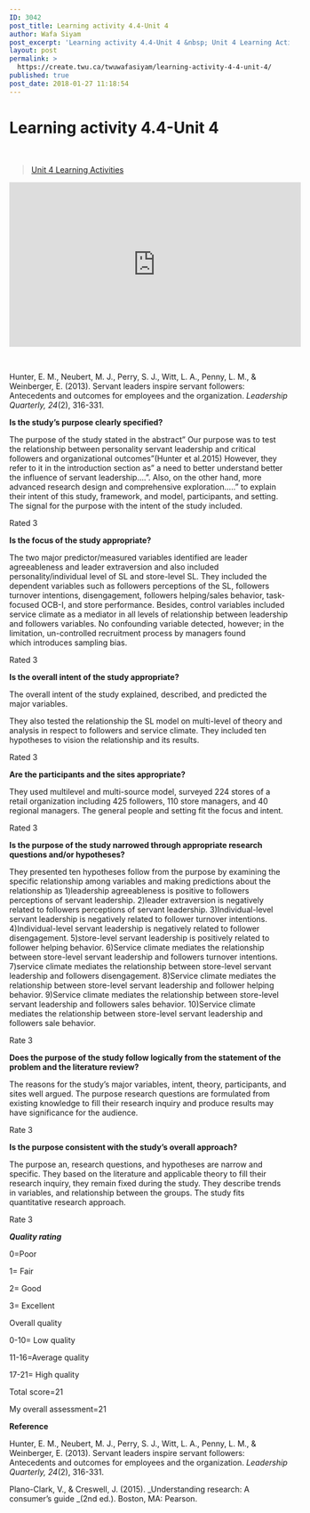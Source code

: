 ```yaml
---
ID: 3042
post_title: Learning activity 4.4-Unit 4
author: Wafa Siyam
post_excerpt: 'Learning activity 4.4-Unit 4 &nbsp; Unit 4 Learning Activities &nbsp; Hunter, E. M., Neubert, M. J., Perry, S. J., Witt, L. A., Penny, L. M., &amp; Weinberger, E. (2013). Servant leaders inspire servant followers: Antecedents and outcomes for employees and the organization.&nbsp;Leadership Quarterly, 24(2), 316-331. Is the study&rsquo;s purpose clearly specified? The purpose of the &hellip; <p><a href="https://create.twu.ca/twuwafasiyam/learning-activity-4-4-unit-4/">Continue reading<span> "Learning activity 4.4-Unit 4"</span></a></p>'
layout: post
permalink: >
  https://create.twu.ca/twuwafasiyam/learning-activity-4-4-unit-4/
published: true
post_date: 2018-01-27 11:18:54
---
```

<h1><strong>Learning activity 4.4-Unit 4</strong></h1>

&nbsp;

<blockquote class="wp-embedded-content" data-secret="GI57kLiXyf"><a href="https://create.twu.ca/ldrs591-sp18/unit-4-learning-activities/">Unit 4 Learning Activities</a></p></blockquote>



<iframe class="wp-embedded-content" sandbox="allow-scripts" security="restricted" src="https://create.twu.ca/ldrs591-sp18/unit-4-learning-activities/embed/#?secret=GI57kLiXyf" data-secret="GI57kLiXyf" width="525" height="296" title="&#8220;Unit 4 Learning Activities&#8221; &#8212; Leadership 591: Scholarly Inquiry" frameborder="0" marginwidth="0" marginheight="0" scrolling="no"></iframe>

&nbsp;

Hunter, E. M., Neubert, M. J., Perry, S. J., Witt, L. A., Penny, L. M., &amp; Weinberger, E. (2013). Servant leaders inspire servant followers: Antecedents and outcomes for employees and the organization. <em>Leadership Quarterly, 24</em>(2), 316-331.

<strong>Is the study’s purpose clearly specified?</strong>

The purpose of the study stated in the abstract&#8221; Our purpose was to test the relationship between personality servant leadership and critical followers and organizational outcomes&#8221;(Hunter et al.2015) However, they refer to it in the introduction section as&#8221; a need to better understand better the influence of servant leadership&#8230;.&#8221;. Also, on the other hand, more advanced research design and comprehensive exploration&#8230;..&#8221; to explain their intent of this study, framework, and model, participants, and setting.  The signal for the purpose with the intent of the study included.

Rated 3

<strong>Is the focus of the study appropriate?</strong>

The two major predictor/measured variables identified are leader agreeableness and leader extraversion and also included personality/individual level of SL and store-level SL. They included the dependent variables such as followers perceptions of the SL, followers turnover intentions, disengagement, followers helping/sales behavior, task-focused OCB-I, and store performance. Besides, control variables included service climate as a mediator in all levels of relationship between leadership and followers variables. No confounding variable detected, however; in the limitation, un-controlled recruitment process by managers found which introduces sampling bias.

Rated 3

<strong>Is the overall intent of the study appropriate?</strong>

The overall intent of the study explained, described, and predicted the major variables.

They also tested the relationship the SL model on multi-level of theory and analysis in respect to followers and service climate. They included ten hypotheses to vision the relationship and its results.

Rated 3

<strong>Are the participants and the sites appropriate?</strong>

They used multilevel and multi-source model, surveyed 224 stores of a retail organization including 425 followers, 110 store managers, and 40 regional managers. The general people and setting fit the focus and intent.

Rated 3

<strong>Is the purpose of the study narrowed through appropriate research questions and/or hypotheses?</strong>

They presented ten hypotheses follow from the purpose by examining the specific relationship among variables and making predictions about the relationship as 1)leadership agreeableness is positive to followers perceptions of servant leadership. 2)leader extraversion is negatively related to followers perceptions of servant leadership. 3)Individual-level servant leadership is negatively related to follower turnover intentions. 4)Individual-level servant leadership is negatively related to follower disengagement. 5)store-level servant leadership is positively related to follower helping behavior. 6)Service climate mediates the relationship between store-level servant leadership and followers turnover intentions. 7)service climate mediates the relationship between store-level servant leadership and followers disengagement. 8)Service climate mediates the relationship between store-level servant leadership and follower helping behavior. 9)Service climate mediates the relationship between store-level servant leadership and followers sales behavior. 10)Service climate mediates the relationship between store-level servant leadership and followers sale behavior.

Rate 3

<strong>Does the purpose of the study follow logically from the statement of the problem and the literature review?</strong>

The reasons for the study&#8217;s major variables, intent, theory, participants, and sites well argued. The purpose research questions are formulated from existing knowledge to fill their research inquiry and produce results may have significance for the audience.

Rate 3

<strong>Is the purpose consistent with the study’s overall approach?</strong>

The purpose an, research questions, and hypotheses are narrow and specific. They based on the literature and applicable theory to fill their research inquiry, they remain fixed during the study. They describe trends in variables, and relationship between the groups. The study fits quantitative research approach.

Rate 3

<strong><em>Quality rating</em></strong>

0=Poor

1= Fair

2= Good

3= Excellent

Overall quality

0-10= Low quality

11-16=Average quality

17-21= High quality

Total score=21

My overall assessment=21

<strong>Reference</strong>

Hunter, E. M., Neubert, M. J., Perry, S. J., Witt, L. A., Penny, L. M., &amp; Weinberger, E. (2013). Servant leaders inspire servant followers: Antecedents and outcomes for employees and the organization. <em>Leadership Quarterly, 24</em>(2), 316-331.

Plano-Clark, V., &amp; Creswell, J. (2015). _Understanding research: A consumer’s guide _(2nd ed.). Boston, MA: Pearson.

&nbsp;

&nbsp;

&nbsp;